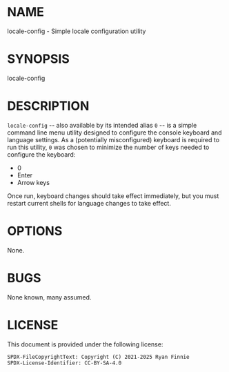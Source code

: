 # NAME

locale-config - Simple locale configuration utility

# SYNOPSIS

locale-config

# DESCRIPTION

`locale-config` -- also available by its intended alias `0` -- is a simple
command line menu utility designed to configure the console keyboard and
language settings. As a (potentially misconfigured) keyboard is required to run
this utility, `0` was chosen to minimize the number of keys needed to configure
the keyboard:

- 0
- Enter
- Arrow keys

Once run, keyboard changes should take effect immediately, but you must restart
current shells for language changes to take effect.

# OPTIONS

None.

# BUGS

None known, many assumed.

# LICENSE

This document is provided under the following license:

    SPDX-FileCopyrightText: Copyright (C) 2021-2025 Ryan Finnie
    SPDX-License-Identifier: CC-BY-SA-4.0
